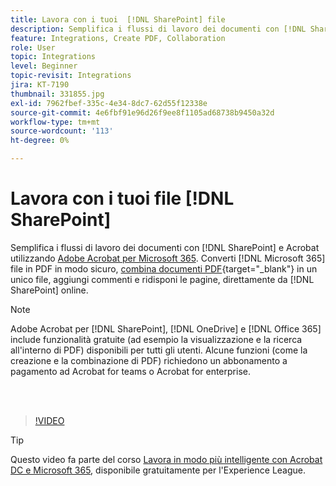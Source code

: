 ```yaml
---
title: Lavora con i tuoi  [!DNL SharePoint] file
description: Semplifica i flussi di lavoro dei documenti con [!DNL SharePoint] e Acrobat utilizzando Adobe Acrobat per [!DNL Microsoft 365]
feature: Integrations, Create PDF, Collaboration
role: User
topic: Integrations
level: Beginner
topic-revisit: Integrations
jira: KT-7190
thumbnail: 331855.jpg
exl-id: 7962fbef-335c-4e34-8dc7-62d55f12338e
source-git-commit: 4e6fbf91e96d26f9ee8f1105ad68738b9450a32d
workflow-type: tm+mt
source-wordcount: '113'
ht-degree: 0%

---
```


# Lavora con i tuoi file [!DNL SharePoint]

Semplifica i flussi di lavoro dei documenti con [!DNL SharePoint] e Acrobat utilizzando [Adobe Acrobat per Microsoft 365](https://appsource.microsoft.com/en-us/product/web-apps/adobeinc.adobe-document-cloud-pdf?tab=Overview). Converti [!DNL Microsoft 365] file in PDF in modo sicuro, [combina documenti PDF](https://www.adobe.com/acrobat/online/merge-pdf.html){target="_blank"} in un unico file, aggiungi commenti e ridisponi le pagine, direttamente da [!DNL SharePoint] online.

>[!NOTE]
>
>Adobe Acrobat per [!DNL SharePoint], [!DNL OneDrive] e [!DNL Office 365] include funzionalità gratuite (ad esempio la visualizzazione e la ricerca all&#39;interno di PDF) disponibili per tutti gli utenti. Alcune funzioni (come la creazione e la combinazione di PDF) richiedono un abbonamento a pagamento ad Acrobat for teams o Acrobat for enterprise.

<br> 

>[!VIDEO](https://video.tv.adobe.com/v/331855?quality=12&learn=on&hidetitle=true)

>[!TIP]
>
>Questo video fa parte del corso [Lavora in modo più intelligente con Acrobat DC e Microsoft 365](https://experienceleague.adobe.com/?recommended=Acrobat-U-1-2021.microsoft365), disponibile gratuitamente per l&#39;Experience League.
